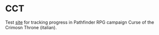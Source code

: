 # CCT
Test [site](https://layeel.github.io/CCT) for tracking progress in Pathfinder RPG campaign Curse of the Crimosn Throne (italian).
